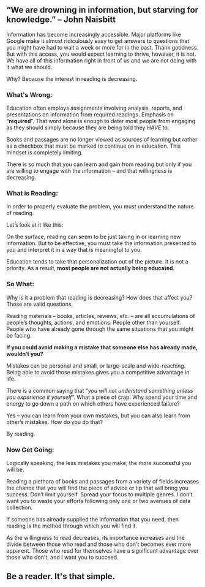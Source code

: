 ## “We are drowning in information, but starving for knowledge.” – John Naisbitt

Information has become increasingly accessible. Major platforms like Google make it almost ridiculously easy to get answers to questions that you might have had to wait a week or more for in the past. Thank goodness. But with this access, you would expect learning to thrive, however, it is not. We have all of this information right in front of us and we are not doing with it what we should. 

Why? Because the interest in reading is decreasing.

### What's Wrong:

Education often employs assignments involving analysis, reports, and presentations on information from required readings. Emphasis on “**required**”. That word alone is enough to deter most people from engaging as they should simply because they are being told they _HAVE_ to. 

Books and passages are no longer viewed as sources of learning but rather as a checkbox that must be marked to continue on in education. This mindset is completely limiting. 

There is so much that you can learn and gain from reading but only if you are willing to engage with the information – and that willingness is decreasing. 

### What is Reading:

In order to properly evaluate the problem, you must understand the nature of reading.

Let’s look at it like this:

On the surface, reading can seem to be just taking in or learning new information. But to be effective, you must take the information presented to you and interpret it in a way that is meaningful to you. 

Education tends to take that personalization out of the picture. It is not a priority. As a result, **most people are not actually being educated**. 

### So What:

Why is it a problem that reading is decreasing? How does that affect you? Those are valid questions. 

Reading materials – books, articles, reviews, etc. – are all accumulations of people’s thoughts, actions, and emotions. People other than yourself. People who have already gone through the same situations that you might be facing. 

**If you could avoid making a mistake that someone else has already made, wouldn’t you?**

Mistakes can be personal and small, or large-scale and wide-reaching. Being able to avoid those mistakes gives you a competitive advantage in life. 

There is a common saying that “_you will not understand something unless you experience it yourself_”. What a piece of crap. Why spend your time and energy to go down a path on which others have experienced failure? 

Yes – you can learn from your own mistakes, but you can also learn from other’s mistakes. How do you do that?

By reading.  
 
### Now Get Going:

Logically speaking, the less mistakes you make, the more successful you will be. 

Reading a plethora of books and passages from a variety of fields increases the chance that you will find the piece of advice or tip that will bring you success. Don’t limit yourself. Spread your focus to multiple genres. I don’t want you to waste your efforts following only one or two avenues of data collection. 

If someone has already supplied the information that you need, then reading is the method through which you will find it. 

As the willingness to read decreases, its importance increases and the divide between those who read and those who don't becomes ever more apparent. Those who read for themselves have a significant advantage over those who don't, and I want you to succeed.

## Be a reader. It's that simple.
